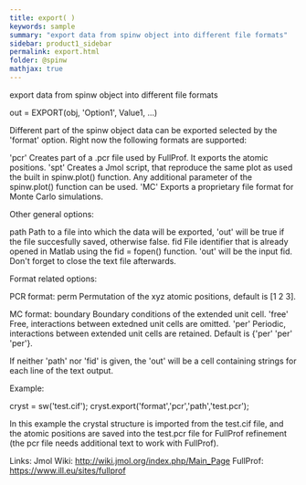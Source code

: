 ```yaml
---
title: export( )
keywords: sample
summary: "export data from spinw object into different file formats"
sidebar: product1_sidebar
permalink: export.html
folder: @spinw
mathjax: true
---
```

  export data from spinw object into different file formats
 
  out = EXPORT(obj, 'Option1', Value1, ...)
 
  Different part of the spinw object data can be exported selected by the
  'format' option. Right now the following formats are supported:
 
  'pcr'     Creates part of a .pcr file used by FullProf. It exports the
            atomic positions.
  'spt'     Creates a Jmol script, that reproduce the same plot as used the
            built in spinw.plot() function. Any additional parameter of the
            spinw.plot() function can be used.
  'MC'      Exports a proprietary file format for Monte Carlo simulations.
 
 
  Other general options:
 
  path      Path to a file into which the data will be exported, 'out' will
            be true if the file succesfully saved, otherwise false.
  fid       File identifier that is already opened in Matlab using the
            fid = fopen() function. 'out' will be the input fid. Don't
            forget to close the text file afterwards.
 
 
  Format related options:
 
  PCR format:
  perm      Permutation of the xyz atomic positions, default is [1 2 3].
 
  MC format:
  boundary  Boundary conditions of the extended unit cell.
                  'free'  Free, interactions between extedned unit cells are
                          omitted.
                  'per'   Periodic, interactions between extended unit cells
                          are retained.
              Default is {'per' 'per' 'per'}.
 
  If neither 'path' nor 'fid' is given, the 'out' will be a cell containing
  strings for each line of the text output.
 
  Example:
 
  cryst = sw('test.cif');
  cryst.export('format','pcr','path','test.pcr');
 
  In this example the crystal structure is imported from the test.cif file,
  and the atomic positions are saved into the test.pcr file for FullProf
  refinement (the pcr file needs additional text to work with FullProf).
 
  Links:
  Jmol Wiki: http://wiki.jmol.org/index.php/Main_Page
  FullProf:  https://www.ill.eu/sites/fullprof
 
